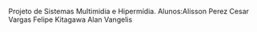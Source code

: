 Projeto de Sistemas Multimidia e Hipermídia.
Alunos:Alisson Perez
Cesar Vargas
Felipe Kitagawa
Alan Vangelis
